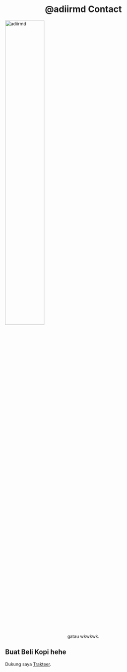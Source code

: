 <h1 align="center">@adiirmd Contact</h1>

<img src="https://media.tenor.com/dUzmPZzZQqIAAAAC/talking-ryuko-matoi.gif" alt="adiirmd" style="width: 50%; height: auto;" >

<p align="center">gatau wkwkwk.</p>

## Buat Beli Kopi hehe

Dukung saya <a href="https://trakteer.id/adiirmd">Trakteer</a>.
